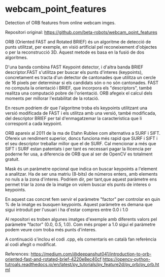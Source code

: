 # webcam_point_features
Detection of ORB features from online webcam imges.

Repositori original: https://github.com/beta-robots/webcam_point_features

ORB (Oriented FAST and Rotated BRIEF) és un algoritme de detecció de punts utilitzat, per exemple, en visió artificial pel reconeixement d'objectes o per la reconstrucció 3D. Aquest metode es basa en la fusió de dos algoritmes. 

D'una banda combina FAST Keypoint detector, i d'altra banda BRIEF descriptor.FAST s'utilitza per buscar els punts d'interes (keypoints), concretament es tracta d'un detector de cantonades que utilitza un cercle de 16 pixels per determinar si els candidats són o no són cantonades. FAST no computa la orientació i BRIEF, que incorpora els "descriptors", també realitza una computació pobre de l'orientació. ORB afegeix el calcul dels moments per millorar l'estabilitat de la rotació. 

En resum podriem dir que l'algoritme troba els keypoints utilitzant una versió modificada de FAST i els utilitza amb una versió, també modificada, del descriptor BRIEF per tal d'enmagatzemar la caracteristica que li correspont a cada keypoint.

ORB apareix al 2011 de la ma de Etahn Rublee com alternativa a SURF i SIFT. Ofereix un rendiment superior, doncs funciona més rapid que SURF i SIFT i el seu descriptor treballar millor que el de SURF. Cal mencionar a més que SIFT i SURF estan patentats i per tant es necessari pagar la llicencia per poderne fer usa, a diferencia de ORB que al ser de OpenCV es totalment gratuit.

Mask és un paràmetre opcional que indica on buscar keypoints a l'element a analitzar. Ha de ser una matriu (8-bits) de números enters, amb elements no nuls a la zona d'interes. Podriem dir, per tant,que aquest paràmetre ens permet triar la zona de la imatge on volem buscar els punts de interes o keypoints.

En aquest cas concret fem servir el paràmetre "factor" per controlar en quin % de la imatge es busquen keypoints. Aquest paràmetre es demana que sigui introduit per l'usuari i ha d'estar compres entre 0.0 i 1.0


Al repositori es troben algunes imatges d'exemple amb diferents valors pel paràmetre "factor" (0.0, 0.5, 1.0). Com més proper a 1.0 sigui el paràmetre podem veure com troba més punts d'interes.

A continuació s'inclou el codi .cpp, els comentaris en català fan referència al codi afegit o modificat.



References:
https://medium.com/@deepanshut041/introduction-to-orb-oriented-fast-and-rotated-brief-4220e8ec40cf
https://opencv-python-tutroals.readthedocs.io/en/latest/py_tutorials/py_feature2d/py_orb/py_orb.html
